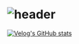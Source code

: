 # ![header](https://capsule-render.vercel.app/api?type=cylinder&color=000000&height=150&section=header&text=BECOMING%20A%20DEVELOPER&fontColor=ffffff&fontSize=70&animation=fadeIn&fontAlignY=55)


[![Velog's GitHub stats](https://velog-readme-stats.vercel.app/api/badge?name=joowon)](https://velog.io/@eungyeole)








<!--
**morningB/morningB** is a ✨ _special_ ✨ repository because its `README.md` (this file) appears on your GitHub profile.

Here are some ideas to get you started:

- 🔭 I’m currently working on ...
- 🌱 I’m currently learning ...
- 👯 I’m looking to collaborate on ...
- 🤔 I’m looking for help with ...
- 💬 Ask me about ...
- 📫 How to reach me: ...
- 😄 Pronouns: ...
- ⚡ Fun fact: ...
-->
